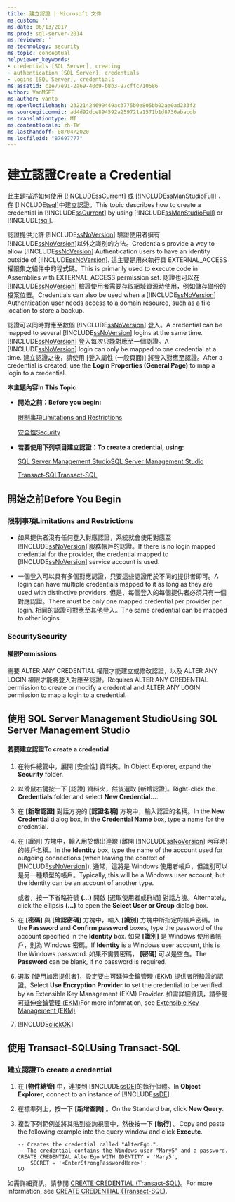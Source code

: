 ```yaml
---
title: 建立認證 | Microsoft 文件
ms.custom: ''
ms.date: 06/13/2017
ms.prod: sql-server-2014
ms.reviewer: ''
ms.technology: security
ms.topic: conceptual
helpviewer_keywords:
- credentials [SQL Server], creating
- authentication [SQL Server], credentials
- logins [SQL Server], credentials
ms.assetid: c1e77e91-2a69-40d9-b8b3-97cffc710586
author: VanMSFT
ms.author: vanto
ms.openlocfilehash: 23221424699449ac3775b0e805bb02ae0ad233f2
ms.sourcegitcommit: ad4d92dce894592a259721a1571b1d8736abacdb
ms.translationtype: MT
ms.contentlocale: zh-TW
ms.lasthandoff: 08/04/2020
ms.locfileid: "87697777"
---
```

# <a name="create-a-credential"></a><span data-ttu-id="69293-102">建立認證</span><span class="sxs-lookup"><span data-stu-id="69293-102">Create a Credential</span></span>
  <span data-ttu-id="69293-103">此主題描述如何使用 [!INCLUDE[ssCurrent](../../../includes/sscurrent-md.md)] 或 [!INCLUDE[ssManStudioFull](../../../includes/ssmanstudiofull-md.md)] ，在 [!INCLUDE[tsql](../../../includes/tsql-md.md)]中建立認證。</span><span class="sxs-lookup"><span data-stu-id="69293-103">This topic describes how to create a credential in [!INCLUDE[ssCurrent](../../../includes/sscurrent-md.md)] by using [!INCLUDE[ssManStudioFull](../../../includes/ssmanstudiofull-md.md)] or [!INCLUDE[tsql](../../../includes/tsql-md.md)].</span></span>  
  
 <span data-ttu-id="69293-104">認證提供允許 [!INCLUDE[ssNoVersion](../../../includes/ssnoversion-md.md)] 驗證使用者擁有 [!INCLUDE[ssNoVersion](../../../includes/ssnoversion-md.md)]以外之識別的方法。</span><span class="sxs-lookup"><span data-stu-id="69293-104">Credentials provide a way to allow [!INCLUDE[ssNoVersion](../../../includes/ssnoversion-md.md)] Authentication users to have an identity outside of [!INCLUDE[ssNoVersion](../../../includes/ssnoversion-md.md)].</span></span> <span data-ttu-id="69293-105">這主要是用來執行具 EXTERNAL_ACCESS 權限集之組件中的程式碼。</span><span class="sxs-lookup"><span data-stu-id="69293-105">This is primarily used to execute code in Assemblies with EXTERNAL_ACCESS permission set.</span></span> <span data-ttu-id="69293-106">認證也可以在 [!INCLUDE[ssNoVersion](../../../includes/ssnoversion-md.md)] 驗證使用者需要存取網域資源時使用，例如儲存備份的檔案位置。</span><span class="sxs-lookup"><span data-stu-id="69293-106">Credentials can also be used when a [!INCLUDE[ssNoVersion](../../../includes/ssnoversion-md.md)] Authentication user needs access to a domain resource, such as a file location to store a backup.</span></span>  
  
 <span data-ttu-id="69293-107">認證可以同時對應至數個 [!INCLUDE[ssNoVersion](../../../includes/ssnoversion-md.md)] 登入。</span><span class="sxs-lookup"><span data-stu-id="69293-107">A credential can be mapped to several [!INCLUDE[ssNoVersion](../../../includes/ssnoversion-md.md)] logins at the same time.</span></span> <span data-ttu-id="69293-108">[!INCLUDE[ssNoVersion](../../../includes/ssnoversion-md.md)] 登入每次只能對應至一個認證。</span><span class="sxs-lookup"><span data-stu-id="69293-108">A [!INCLUDE[ssNoVersion](../../../includes/ssnoversion-md.md)] login can only be mapped to one credential at a time.</span></span> <span data-ttu-id="69293-109">建立認證之後，請使用 [登入屬性 (一般頁面)] 將登入對應至認證。</span><span class="sxs-lookup"><span data-stu-id="69293-109">After a credential is created, use the **Login Properties (General Page)** to map a login to a credential.</span></span>  
  
 <span data-ttu-id="69293-110">**本主題內容**</span><span class="sxs-lookup"><span data-stu-id="69293-110">**In This Topic**</span></span>  
  
-   <span data-ttu-id="69293-111">**開始之前：**</span><span class="sxs-lookup"><span data-stu-id="69293-111">**Before you begin:**</span></span>  
  
     [<span data-ttu-id="69293-112">限制事項</span><span class="sxs-lookup"><span data-stu-id="69293-112">Limitations and Restrictions</span></span>](#Restrictions)  
  
     [<span data-ttu-id="69293-113">安全性</span><span class="sxs-lookup"><span data-stu-id="69293-113">Security</span></span>](#Security)  
  
-   <span data-ttu-id="69293-114">**若要使用下列項目建立認證：**</span><span class="sxs-lookup"><span data-stu-id="69293-114">**To create a credential, using:**</span></span>  
  
     [<span data-ttu-id="69293-115">SQL Server Management Studio</span><span class="sxs-lookup"><span data-stu-id="69293-115">SQL Server Management Studio</span></span>](#SSMSProcedure)  
  
     [<span data-ttu-id="69293-116">Transact-SQL</span><span class="sxs-lookup"><span data-stu-id="69293-116">Transact-SQL</span></span>](#TsqlProcedure)  
  
##  <a name="before-you-begin"></a><a name="BeforeYouBegin"></a> <span data-ttu-id="69293-117">開始之前</span><span class="sxs-lookup"><span data-stu-id="69293-117">Before You Begin</span></span>  
  
###  <a name="limitations-and-restrictions"></a><a name="Restrictions"></a> <span data-ttu-id="69293-118">限制事項</span><span class="sxs-lookup"><span data-stu-id="69293-118">Limitations and Restrictions</span></span>  
  
-   <span data-ttu-id="69293-119">如果提供者沒有任何登入對應認證，系統就會使用對應至 [!INCLUDE[ssNoVersion](../../../includes/ssnoversion-md.md)] 服務帳戶的認證。</span><span class="sxs-lookup"><span data-stu-id="69293-119">If there is no login mapped credential for the provider, the credential mapped to [!INCLUDE[ssNoVersion](../../../includes/ssnoversion-md.md)] service account is used.</span></span>  
  
-   <span data-ttu-id="69293-120">一個登入可以具有多個對應認證，只要這些認證用於不同的提供者即可。</span><span class="sxs-lookup"><span data-stu-id="69293-120">A login can have multiple credentials mapped to it as long as they are used with distinctive providers.</span></span> <span data-ttu-id="69293-121">但是，每個登入的每個提供者必須只有一個對應認證。</span><span class="sxs-lookup"><span data-stu-id="69293-121">There must be only one mapped credential per provider per login.</span></span> <span data-ttu-id="69293-122">相同的認證可對應至其他登入。</span><span class="sxs-lookup"><span data-stu-id="69293-122">The same credential can be mapped to other logins.</span></span>  
  
###  <a name="security"></a><a name="Security"></a> <span data-ttu-id="69293-123">Security</span><span class="sxs-lookup"><span data-stu-id="69293-123">Security</span></span>  
  
####  <a name="permissions"></a><a name="Permissions"></a> <span data-ttu-id="69293-124">權限</span><span class="sxs-lookup"><span data-stu-id="69293-124">Permissions</span></span>  
 <span data-ttu-id="69293-125">需要 ALTER ANY CREDENTIAL 權限才能建立或修改認證，以及 ALTER ANY LOGIN 權限才能將登入對應至認證。</span><span class="sxs-lookup"><span data-stu-id="69293-125">Requires ALTER ANY CREDENTIAL permission to create or modify a credential and ALTER ANY LOGIN permission to map a login to a credential.</span></span>  
  
##  <a name="using-sql-server-management-studio"></a><a name="SSMSProcedure"></a> <span data-ttu-id="69293-126">使用 SQL Server Management Studio</span><span class="sxs-lookup"><span data-stu-id="69293-126">Using SQL Server Management Studio</span></span>  
  
#### <a name="to-create-a-credential"></a><span data-ttu-id="69293-127">若要建立認證</span><span class="sxs-lookup"><span data-stu-id="69293-127">To create a credential</span></span>  
  
1.  <span data-ttu-id="69293-128">在物件總管中，展開 [安全性]  資料夾。</span><span class="sxs-lookup"><span data-stu-id="69293-128">In Object Explorer, expand  the **Security** folder.</span></span>  
  
2.  <span data-ttu-id="69293-129">以滑鼠右鍵按一下 [認證] 資料夾，然後選取 [新增認證]。</span><span class="sxs-lookup"><span data-stu-id="69293-129">Right-click the **Credentials** folder and select **New Credential...**.</span></span>  
  
3.  <span data-ttu-id="69293-130">在 **[新增認證]** 對話方塊的 **[認證名稱]** 方塊中，輸入認證的名稱。</span><span class="sxs-lookup"><span data-stu-id="69293-130">In the **New Credential** dialog box, in the **Credential Name** box, type a name for the credential.</span></span>  
  
4.  <span data-ttu-id="69293-131">在 [識別] 方塊中，輸入用於傳出連線 (離開 [!INCLUDE[ssNoVersion](../../../includes/ssnoversion-md.md)] 內容時) 的帳戶名稱。</span><span class="sxs-lookup"><span data-stu-id="69293-131">In the **Identity** box, type the name of the account used for outgoing connections (when leaving the context of [!INCLUDE[ssNoVersion](../../../includes/ssnoversion-md.md)]).</span></span> <span data-ttu-id="69293-132">通常，這將是 Windows 使用者帳戶，但識別可以是另一種類型的帳戶。</span><span class="sxs-lookup"><span data-stu-id="69293-132">Typically, this will be a Windows user account, but the identity can be an account of another type.</span></span>  
  
     <span data-ttu-id="69293-133">或者，按一下省略符號 **(...)** 開啟 [選取使用者或群組] 對話方塊。</span><span class="sxs-lookup"><span data-stu-id="69293-133">Alternately, click the ellipsis **(...)** to open the **Select User or Group** dialog box.</span></span>  
  
5.  <span data-ttu-id="69293-134">在 **[密碼]** 與 **[確認密碼]** 方塊中，輸入 **[識別]** 方塊中所指定的帳戶密碼。</span><span class="sxs-lookup"><span data-stu-id="69293-134">In the **Password** and **Confirm password** boxes, type the password of the account specified in the **Identity** box.</span></span> <span data-ttu-id="69293-135">如果 **[識別]** 是 Windows 使用者帳戶，則為 Windows 密碼。</span><span class="sxs-lookup"><span data-stu-id="69293-135">If **Identity** is a Windows user account, this is the Windows password.</span></span> <span data-ttu-id="69293-136">如果不需要密碼， **[密碼]** 可以是空白。</span><span class="sxs-lookup"><span data-stu-id="69293-136">The **Password** can be blank, if no password is required.</span></span>  
  
6.  <span data-ttu-id="69293-137">選取 [使用加密提供者]，設定要由可延伸金鑰管理 (EKM) 提供者所驗證的認證。</span><span class="sxs-lookup"><span data-stu-id="69293-137">Select **Use Encryption Provider** to set the credential to be verified by an Extensible Key Management (EKM) Provider.</span></span> <span data-ttu-id="69293-138">如需詳細資訊，請參閱[可延伸金鑰管理 &#40;EKM&#41;](../encryption/extensible-key-management-ekm.md)</span><span class="sxs-lookup"><span data-stu-id="69293-138">For more information, see [Extensible Key Management &#40;EKM&#41;](../encryption/extensible-key-management-ekm.md)</span></span>  
  
7.  [!INCLUDE[clickOK](../../../includes/clickok-md.md)]  
  
##  <a name="using-transact-sql"></a><a name="TsqlProcedure"></a> <span data-ttu-id="69293-139">使用 Transact-SQL</span><span class="sxs-lookup"><span data-stu-id="69293-139">Using Transact-SQL</span></span>  
  
###  <a name="to-create-a-credential"></a><a name="Credential"></a><span data-ttu-id="69293-140">建立認證</span><span class="sxs-lookup"><span data-stu-id="69293-140">To create a credential</span></span>  
  
1.  <span data-ttu-id="69293-141">在 **[物件總管]** 中，連接到 [!INCLUDE[ssDE](../../../includes/ssde-md.md)]的執行個體。</span><span class="sxs-lookup"><span data-stu-id="69293-141">In **Object Explorer**, connect to an instance of [!INCLUDE[ssDE](../../../includes/ssde-md.md)].</span></span>  
  
2.  <span data-ttu-id="69293-142">在標準列上，按一下 **[新增查詢]** 。</span><span class="sxs-lookup"><span data-stu-id="69293-142">On the Standard bar, click **New Query**.</span></span>  
  
3.  <span data-ttu-id="69293-143">複製下列範例並將其貼到查詢視窗中，然後按一下 **[執行]** 。</span><span class="sxs-lookup"><span data-stu-id="69293-143">Copy and paste the following example into the query window and click **Execute**.</span></span>  
  
    ```  
    -- Creates the credential called "AlterEgo.".   
    -- The credential contains the Windows user "Mary5" and a password.  
    CREATE CREDENTIAL AlterEgo WITH IDENTITY = 'Mary5',   
        SECRET = '<EnterStrongPasswordHere>';  
    GO  
    ```  
  
 <span data-ttu-id="69293-144">如需詳細資訊，請參閱 [CREATE CREDENTIAL &#40;Transact-SQL&#41;](/sql/t-sql/statements/create-credential-transact-sql)。</span><span class="sxs-lookup"><span data-stu-id="69293-144">For more information, see [CREATE CREDENTIAL &#40;Transact-SQL&#41;](/sql/t-sql/statements/create-credential-transact-sql).</span></span>  
  
  
